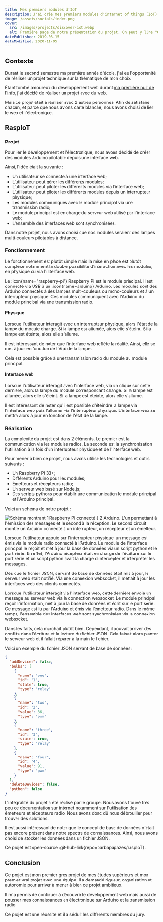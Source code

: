 ```yaml
---
title: Mes premiers modules d'IoT
description: J'ai crée mes premiers modules d'internet of things (IoT) lors d'un projet au sein de ma première année d'école d'ingénieurs.
image: /assets/socials/index.png
cover:
  src: /images/projects/discover-iot.webp
  alt: Première page de notre présentation du projet. On peut y lire "Gestion d'électronique à distance, projet 1A".
datePublished: 2019-06-15
dateModified: 2020-11-05
---
```


## Contexte

Durant le second semestre ma première année d'école, j'ai eu l'opportunité de réaliser un projet technique sur la thématique de mon choix.

Étant tombé amoureux du développement web durant [ma première nuit de l'info](./mes-participations-aux-nuits-de-linfo.md), j'ai décidé de réaliser un projet avec du web.

Mais ce projet était à réaliser avec 2 autres personnes. Afin de satisfaire chacun, et parce que nous avions carte blanche, nous avons choisi de lier le web et l'électronique.

## RaspIoT

### Projet

Pour lier le développement et l'électronique, nous avons décidé de créer des modules Arduino pilotable depuis une interface web.

Ainsi, l'idée était la suivante :

- Un utilisateur se connecte à une interface web;
- L'utilisateur peut gérer les différents modules;
- L'utilisateur peut piloter les différents modules via l'interface web;
- L'utilisateur peut piloter les différents modules depuis un interrupteur physique;
- Les modules communiques avec le module principal via une transmission radio;
- Le module principal est en charge du serveur web utilisé par l'interface web;
- L'ensemble des interfaces web sont synchronisées.

Dans notre projet, nous avons choisi que nos modules seraient des lampes multi-couleurs pilotables à distance.

### Fonctionnement

Le fonctionnement est plutôt simple mais la mise en place est plutôt complexe notamment la double possibilité d’interaction avec les modules, en physique ou via l'interface web.

Le :icon{name="raspberry-pi"} Raspberry Pi est le module principal. Il est connecté via USB à un :icon{name=arduino} Arduino. Les modules sont des Arduino connectés à des lampes multi-couleurs ou mono-couleurs et à un interrupteur physique. Ces modules communiquent avec l'Arduino du module principal via une transmission radio.

#### Physique

Lorsque l'utilisateur interagit avec un interrupteur physique, alors l'état de la lampe du module change. Si la lampe est allumée, alors elle s'éteint. Si la lampe est éteinte, alors elle s'allume.

Il est intéressant de noter que l'interface web reflète la réalité. Ainsi, elle se met à jour en fonction de l'état de la lampe.

Cela est possible grâce à une transmission radio du module au module principal.

#### Interface web

Lorsque l'utilisateur interagit avec l'interface web, via un clique sur cette dernière, alors la lampe du module correspondant change. Si la lampe est allumée, alors elle s'éteint. Si la lampe est éteinte, alors elle s'allume.

Il est intéressant de noter qu'il est possible d'éteindre la lampe via l'interface web puis l'allumer via l’interrupteur physique. L'interface web se mettra alors à jour en fonction de l'état de la lampe.

### Réalisation

La complexité du projet est dans 2 éléments. Le premier est la communication via les modules radios. La seconde est la synchronisation l'utilisation à la fois d'un interrupteur physique et de l'interface web.

Pour mener à bien ce projet, nous avons utilisé les technologies et outils suivants :

- Un Raspberry Pi 3B+;
- Différents Arduino pour les modules;
- Émetteurs et récepteurs radio;
- Un serveur web basé sur Node.js;
- Des scripts pythons pour établir une communication le module principal et l'Arduino principal.

Voici un schéma de notre projet :

![Schéma montrant 1 Raspberry Pi connecté à 2 Arduino. L'un permettant à l'émission des messages et le second à la réception. Le second circuit montre un Arduino connecté à un interrupteur, un récepteur et un émetteur.](/images/projects/discover-iot_schema-full.webp)

Lorsque l'utilisateur appuie sur l'interrupteur physique, un message est émis via le module radio connecté à l'Arduino. Le module de l'interface principal le reçoit et met à jour la base de données via un script python et le port série. En effet, l'Arduino récepteur était en charge de l'écriture sur le port série et un script python avait la charge d'intercepter et interpréter les messages.

Dès que le fichier JSON, servant de base de données était mis à jour, le serveur web était notifié. Via une connexion websocket, il mettait à jour les interfaces web des clients connectés.

Lorsque l'utilisateur interagit via l'interface web, cette dernière envoie un message au serveur web via la connection websocket. Le module principal reçoit l'information, met à jour la base de données et écrit sur le port série. Ce message est lu par l'Arduino et émis via l’émetteur radio. Dans le même temps, l'ensemble des interfaces web sont synchronisées via la connexion websocket.

Dans les faits, cela marchait plutôt bien. Cependant, il pouvait arriver des conflits dans l'écriture et la lecture du fichier JSON. Cela faisait alors planter le serveur web et il fallait réparer à la main le fichier.

Voici un exemple du fichier JSON servant de base de données :

```json
{
  "addDevices": false,
  "bulbs": [
    {
      "name": "one",
      "id": "1",
      "state": true,
      "type": "relay"
    },
    {
      "name": "two",
      "id": "2",
      "value": 36,
      "type": "pwm"
    },
    {
      "name": "three",
      "id": "3",
      "state": true,
      "type": "relay"
    },
    {
      "name": "four",
      "id": "4",
      "value": 91,
      "type": "pwm"
    }
  ],
  "deleteDevices": false,
  "python": false
}
```

L'intégralité du projet a été réalisé par le groupe. Nous avons trouvé très peu de documentation sur internet notamment sur l'utilisation des émetteurs et récepteurs radio. Nous avons donc dû nous débrouiller pour trouver des solutions.

Il est aussi intéressant de noter que le concept de base de données n'était pas encore présent dans notre spectre de connaissances. Ainsi, nous avons choisi de stocker les données dans un fichier JSON.

Ce projet est open-source :git-hub-link{repo=barbapapazes/raspIoT}.

## Conclusion

Ce projet est mon premier gros projet de mes études supérieurs et mon premier vrai projet avec une équipe. Il a demandé rigueur, organisation et autonomie pour arriver à mener à bien ce projet ambitieux.

Il m'a permis de continuer à découvrir le développement web mais aussi de pousser mes connaissances en électronique sur Arduino et la transmission radio.

Ce projet est une réussite et il a séduit les différents membres du jury.
